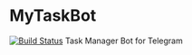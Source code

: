 # MyTaskBot
[![Build Status](https://travis-ci.org/MyTaskBot/MyTaskBot.svg?branch=dev)](https://travis-ci.org/MyTaskBot/MyTaskBot)
Task Manager Bot for Telegram
